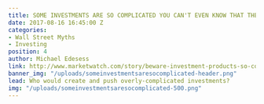 ```yaml
---
title: SOME INVESTMENTS ARE SO COMPLICATED YOU CAN'T EVEN KNOW THAT THEY ARE BAD
date: 2017-08-16 16:45:00 Z
categories:
- Wall Street Myths
- Investing
position: 4
author: Michael Edesess
link: http://www.marketwatch.com/story/beware-investment-products-so-complicated-its-hard-to-even-tell-if-theyre-bad-2017-08-07
banner_img: "/uploads/someinvestmentsaresocomplicated-header.png"
lead: Who would create and push overly-complicated investments?
img: "/uploads/someinvestmentsaresocomplicated-500.png"
---
```



